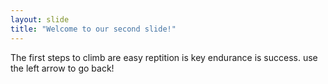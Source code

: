 ```yaml
---
layout: slide
title: "Welcome to our second slide!"
---
```

The first steps to climb are easy reptition is key endurance is success. 
use the left arrow to go back!
